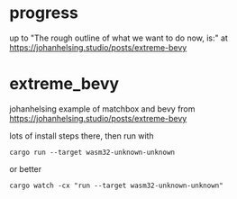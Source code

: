 # progress
up to "The rough outline of what we want to do now, is:"
at https://johanhelsing.studio/posts/extreme-bevy

# extreme_bevy
johanhelsing example of matchbox and bevy from https://johanhelsing.studio/posts/extreme-bevy

lots of install steps there, then run with

    cargo run --target wasm32-unknown-unknown

or better

    cargo watch -cx "run --target wasm32-unknown-unknown"
